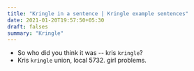 ```yaml
---
title: "Kringle in a sentence | Kringle example sentences"
date: 2021-01-20T19:57:50+05:30
draft: falses
summary: "Kringle"
---
```

- So who did you think it was -- kris `kringle`?
- Kris `kringle` union, local 5732. girl problems.
                 
